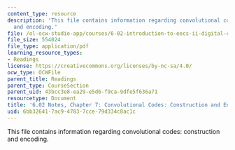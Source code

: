```yaml
---
content_type: resource
description: 'This file contains information regarding convolutional codes: construction
  and encoding.'
file: /ol-ocw-studio-app/courses/6-02-introduction-to-eecs-ii-digital-communication-systems-fall-2012/6bb326417ac947837cce79d334c8ac1c_MIT6_02F12_chap07.pdf
file_size: 554024
file_type: application/pdf
learning_resource_types:
- Readings
license: https://creativecommons.org/licenses/by-nc-sa/4.0/
ocw_type: OCWFile
parent_title: Readings
parent_type: CourseSection
parent_uid: 43bcc3e8-ea29-e5d6-f9ca-9dfe5f636a71
resourcetype: Document
title: '6.02 Notes, Chapter 7: Convolutional Codes: Construction and Encoding'
uid: 6bb32641-7ac9-4783-7cce-79d334c8ac1c
---
```

This file contains information regarding convolutional codes: construction and encoding.
